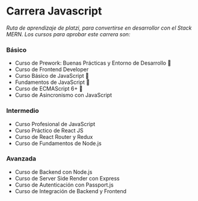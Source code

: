 # Carrera Javascript 

_Ruta de aprendizaje de platzi, para convertirse en desarrollor con el Stack MERN. Los cursos para aprobar este carrera son:_

### Básico 

* Curso de Prework: Buenas Prácticas y Entorno de Desarrollo 📌
* Curso de Frontend Developer 
* Curso Básico de JavaScript 📌
* Fundamentos de JavaScript 📌
* Curso de ECMAScript 6+ 📌
* Curso de Asincronismo con JavaScript

### Intermedio

* Curso Profesional de JavaScript
* Curso Práctico de React JS
* Curso de React Router y Redux
* Curso de Fundamentos de Node.js

### Avanzada

* Curso de Backend con Node.js
* Curso de Server Side Render con Express
* Curso de Autenticación con Passport.js
* Curso de Integración de Backend y Frontend

